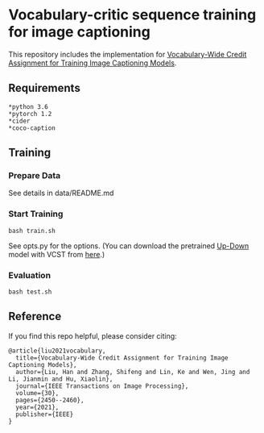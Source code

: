 # Vocabulary-critic sequence training for image captioning
This repository includes the implementation for [Vocabulary-Wide Credit Assignment for Training Image Captioning Models](https://ieeexplore.ieee.org/abstract/document/9329055). 
<br>
## Requirements 
    *python 3.6
    *pytorch 1.2
    *cider
    *coco-caption
## Training 
### Prepare Data
See details in data/README.md
### Start Training
```
bash train.sh
```
See opts.py for the options. (You can download the pretrained [Up-Down](https://arxiv.org/abs/1707.07998) model with VCST from [here](https://drive.google.com/file/d/19rZ23UrEayb-ccreAoDTQ_Pksjap0h9O/view?usp=sharing).)
### Evaluation
```
bash test.sh
```
## Reference
If you find this repo helpful, please consider citing:
```
@article{liu2021vocabulary,
  title={Vocabulary-Wide Credit Assignment for Training Image Captioning Models},
  author={Liu, Han and Zhang, Shifeng and Lin, Ke and Wen, Jing and Li, Jianmin and Hu, Xiaolin},
  journal={IEEE Transactions on Image Processing},
  volume={30},
  pages={2450--2460},
  year={2021},
  publisher={IEEE}
}
```
